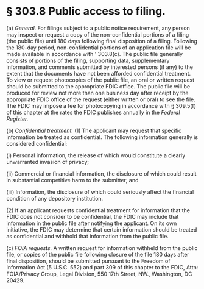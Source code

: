 # § 303.8   Public access to filing.

(a) *General.* For filings subject to a public notice requirement, any person may inspect or request a copy of the non-confidential portions of a filing (the public file) until 180 days following final disposition of a filing. Following the 180-day period, non-confidential portions of an application file will be made available in accordance with ' 303.8(c). The public file generally consists of portions of the filing, supporting data, supplementary information, and comments submitted by interested persons (if any) to the extent that the documents have not been afforded confidential treatment. To view or request photocopies of the public file, an oral or written request should be submitted to the appropriate FDIC office. The public file will be produced for review not more than one business day after receipt by the appropriate FDIC office of the request (either written or oral) to see the file. The FDIC may impose a fee for photocopying in accordance with § 309.5(f) of this chapter at the rates the FDIC publishes annually in the _Federal Register._

(b) *Confidential treatment.* (1) The applicant may request that specific information be treated as confidential. The following information generally is considered confidential:


(i) Personal information, the release of which would constitute a clearly unwarranted invasion of privacy;


(ii) Commercial or financial information, the disclosure of which could result in substantial competitive harm to the submitter; and


(iii) Information, the disclosure of which could seriously affect the financial condition of any depository institution.


(2) If an applicant requests confidential treatment for information that the FDIC does not consider to be confidential, the FDIC may include that information in the public file after notifying the applicant. On its own initiative, the FDIC may determine that certain information should be treated as confidential and withhold that information from the public file. 


(c) *FOIA requests.* A written request for information withheld from the public file, or copies of the public file following closure of the file 180 days after final disposition, should be submitted pursuant to the Freedom of Information Act (5 U.S.C. 552) and part 309 of this chapter to the FDIC, Attn: FOIA/Privacy Group, Legal Division, 550 17th Street, NW., Washington, DC 20429.




